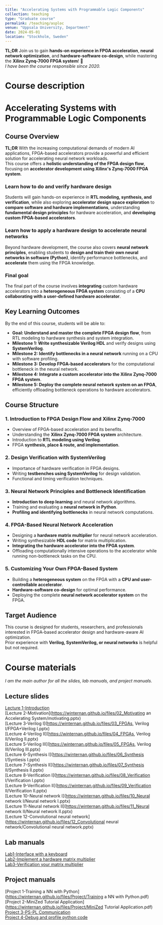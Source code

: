 ```yaml
---
title: "Accelerating Systems with Programmable Logic Components"
collection: teaching
type: "Graduate course"
permalink: /teaching/asploc
venue: "Uppsala University, Department"
date: 2024-05-01
location: "Stockholm, Sweden"
---
```


**TL;DR** Join us to gain **hands-on experience in FPGA acceleration**, **neural network optimization**, and **hardware-software co-design**, while mastering the **Xilinx Zynq-7000 FPGA system**! 🚀  
*I have been the course responsible since 2020.*

Course description
======

# **Accelerating Systems with Programmable Logic Components**

## **Course Overview**  
**TL;DR** With the increasing computational demands of modern AI applications, FPGA-based accelerators provide a powerful and efficient solution for accelerating neural network workloads.  
This course offers a **holistic understanding of the FPGA design flow**, focusing on **accelerator development using Xilinx's Zynq-7000 FPGA system**.  

### Learn how to do and verify hardware design  
Students will gain hands-on experience in **RTL modeling, synthesis, and verification**, while also exploring **accelerator design space exploration** to **compare software and hardware implementations**, understanding **fundamental design principles** for hardware acceleration, and **developing custom FPGA-based accelerators**.

### Learn how to apply a hardware design to accelerate neural networks  
Beyond hardware development, the course also covers **neural network principles**, enabling students to **design and train their own neural networks in software (Python)**, identify performance bottlenecks, and **accelerate** them using the FPGA knowledge.  

### Final goal  
The final part of the course involves **integrating** custom hardware accelerators into a **heterogeneous FPGA system** consisting of a **CPU collaborating with a user-defined hardware accelerator**.

## **Key Learning Outcomes**  
By the end of this course, students will be able to:  
- **Goal: Understand and master the complete FPGA design flow**, from RTL modeling to hardware synthesis and system integration.  
- **Milestone 1: Write synthesizable Verilog HDL** and verify designs using **SystemVerilog**.  
- **Milestone 2: Identify bottlenecks in a neural network** running on a CPU with software profiling.  
- **Milestone 3: Develop FPGA-based accelerators** for the computational bottleneck in the neural network.  
- **Milestone 4: Integrate a custom accelerator into the Xilinx Zynq-7000 FPGA system**.  
- **Milestone 5: Deploy the complete neural network system on an FPGA**, efficiently offloading bottleneck operations to hardware accelerators.  

## **Course Structure**  

### **1. Introduction to FPGA Design Flow and Xilinx Zynq-7000**  
- Overview of FPGA-based acceleration and its benefits.  
- Understanding the **Xilinx Zynq-7000 FPGA system** architecture.  
- Introduction to **RTL modeling using Verilog**.  
- FPGA **synthesis, place & route, and implementation**.

### **2. Design Verification with SystemVerilog**  
- Importance of hardware verification in FPGA designs.  
- Writing **testbenches using SystemVerilog** for design validation.  
- Functional and timing verification techniques.  

### **3. Neural Network Principles and Bottleneck Identification**  
- **Introduction to deep learning** and neural network algorithms.  
- Training and evaluating a **neural network in Python**.  
- **Profiling and identifying bottlenecks** in neural network computations.  

### **4. FPGA-Based Neural Network Acceleration**  
- Designing a **hardware matrix multiplier** for neural network acceleration.  
- Writing synthesizable **HDL code** for matrix multiplication.  
- **Integrating the hardware accelerator into the FPGA system**.  
- Offloading computationally intensive operations to the accelerator while running non-bottleneck tasks on the CPU.  

### **5. Customizing Your Own FPGA-Based System**  
- Building a **heterogeneous system** on the FPGA with a **CPU and user-controllable accelerator**.  
- **Hardware-software co-design** for optimal performance.  
- Deploying the complete **neural network accelerator system** on the FPGA.  

<!-- ## **Final Project: End-to-End FPGA-Based Neural Network Deployment**   -->
<!-- In this **hands-on** project, students will:   -->
<!-- 1. **Identify bottlenecks** in a neural network running in Python.   -->
<!-- 2. **Design and implement a hardware accelerator (matrix multiplier)** for optimized performance.   -->
<!-- 3. **Integrate the accelerator into the Xilinx Zynq-7000 FPGA system**.   -->
<!-- 4. **Customize an FPGA-based system**, consisting of a CPU and a user-defined hardware accelerator.   -->
<!-- 5. **Deploy the neural network onto the FPGA**, ensuring efficient workload distribution: -->
<!--    - **Non-bottleneck code** runs on the CPU.   -->
<!--    - **Bottleneck operations** are offloaded to the hardware accelerator.   -->

## **Target Audience**  
This course is designed for students, researchers, and professionals interested in FPGA-based accelerator design and hardware-aware AI optimization.  
Prior experience with **Verilog, SystemVerilog, or neural networks** is helpful but not required.  

Course materials
======

*I am the main author for all the slides, lab manuals, and project manuals.*

## Lecture slides

[Lecture 1-Introduction](https://winternan.github.io/files/01_Introduction/introduction.pptx) <br>
[Lecture 2-Motivation](https://winternan.github.io/files/02_Motivating an Accelerating System/motivating.pptx) <br>
[Lecture 3-Verilog I](https://winternan.github.io/files/03_FPGAs, Verilog I/FPGA+Verilog I.pptx) <br>
[Lecture 4-Verilog II](https://winternan.github.io/files/04_FPGAs, Verilog II/Verilog II.pptx) <br>
[Lecture 5-Verilog III](https://winternan.github.io/files/05_FPGAs, Verilog III/Verilog III.pptx) <br>
[Lecture 6-Synthesis I](https://winternan.github.io/files/06_Synthesis I/Syntiesis I.pptx) <br>
[Lecture 7-Synthesis II](https://winternan.github.io/files/07_Synthesis II/Synthesis II.pptx) <br>
[Lecture 8-Verification I](https://winternan.github.io/files/08_Verification I/Verification I.pptx) <br>
[Lecture 9-Verification II](https://winternan.github.io/files/09_Verification II/Verification II.pptx) <br>
[Lecture 10-Neural network I](https://winternan.github.io/files/10_Neural network I/Neural network I.pptx) <br>
[Lecture 11-Neural network II](https://winternan.github.io/files/11_Neural network II/Neural network II.pptx) <br>
[Lecture 12-Convolutional neural network](https://winternan.github.io/files/12_Convolutional neural network/Convolutional neural network.pptx) <br>

## Lab manuals

[Lab1-Interface with a keyboard](https://winternan.github.io/files/Lab/Lab1.pdf) <br>
[Lab2-Implement a hardware matrix multiplier](https://winternan.github.io/files/Lab/Lab2.pdf) <br>
[Lab3-Verification your matrix multiplier](https://winternan.github.io/files/Lab/Lab3.pdf) <br>


## Project manuals

[Project 1-Training a NN with Python](https://winternan.github.io/files/Project/Training a NN with Python.pdf) <br>
[Project 2-MiniZed Tutorial Application](https://winternan.github.io/files/Project/MiniZed Tutorial Application.pdf) <br>
[Project 3-PS-PL Communication](https://winternan.github.io/files/Project/PS_PL_communication.pdf) <br>
[Project 4-Debug and profile python code](https://winternan.github.io/files/Project/Pudb.pdf) <br>
